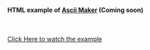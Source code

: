 #### HTML example of [Ascii Maker](https://github.com/alecominotti/asciimaker/ "Ascii Maker repository") (Coming soon)

</br>

[Click Here to watch the example](https://alecominotti.github.io/ "Ascii Maker example")
